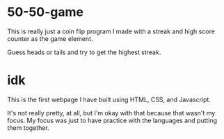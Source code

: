 # 50-50-game
This is really just a coin flip program I made with a streak and high score counter
as the game element. 

Guess heads or tails and try to get the highest streak.

# idk
This is the first webpage I have built using HTML, CSS, and Javascript. 

It's not really pretty, at all, but I'm okay with that because that wasn't my focus. 
My focus was just to have practice with the languages and putting them together. 
